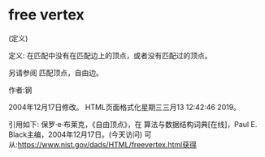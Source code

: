 # free vertex


(定义)



定义:
在匹配中没有在匹配边上的顶点，或者没有匹配过的顶点。



另请参阅
匹配顶点，自由边。


作者:钢







2004年12月17日修改。
HTML页面格式化星期三三月13 12:42:46 2019。



引用如下:
保罗·e·布莱克，《自由顶点》，在
算法与数据结构词典[在线]，Paul E. Black主编，2004年12月17日。(今天访问)
可从:https://www.nist.gov/dads/HTML/freevertex.html获得